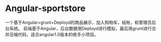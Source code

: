 # Angular-sportstore
一个基于Angular+grunt+Deployd的商品展示，加入购物车，结账，和管理员后台系统。
前端基于Angular，后台数据用Deployd进行模拟，最后用grunt进行合并压缩代码，适合angular1.0版本的练手小项目。
